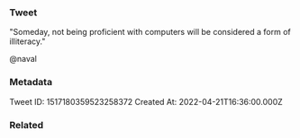 ### Tweet
"Someday, not being proficient with computers will be considered a form of illiteracy."

@naval

### Metadata
Tweet ID: 1517180359523258372
Created At: 2022-04-21T16:36:00.000Z

### Related

